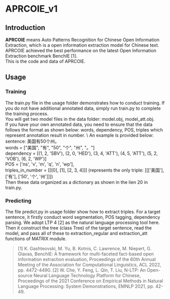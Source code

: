 # APRCOIE_v1
## Introduction
**APRCOIE** means Auto Patterns Recognition for Chinese Open Information Extraction, which is a open information extraction model for Chinese text.\
APRCOIE achieved the best performance on the latest Open Information Extraction benchmark BenchIE [1]. \
This is the code and data of APRCOIE.
## Usage
### Training
The train.py file in the usage folder demonstrates how to conduct training. If you do not have additional annotated data, simply run train.py to complete the training process.\
You will get two model files in the data folder: model.obj, model_att.obj. \
If you have your own annotated data, you need to ensure that the data follows the format as shown below: words, dependency, POS, triples which represent annotation result in number. \ 
An example is provided below: sentence: 美国有50个州。\
words = ["美国", "有", "50", "个", "州", "。"] \
dependency = [(1, 2, 'SBV'), (2, 0, 'HED'), (3, 4, 'ATT'), (4, 5, 'ATT'), (5, 2, 'VOB'), (6, 2, 'WP')] \
POS = ['ns', 'v', 'm', 'q', 'n', 'wp'], \
triples_in_number = [[[0], [1], [2, 3, 4]]] (represents the only triple: [[['美国'], ['有'], ['50', '个', '州']]]) \
Then these data organized as a dictionary as shown in the lien 20 in train.py.
### Predicting
The file predict.py in usage folder show how to extract triples. For a target sentence, it firstly conduct word segmentation, POS tagging, dependency parsing. We adopt LTP 4 [2] as the natural language processing tool here. Then it construct the tree (class Tree) of the target sentence, read the model, and pass all of these to extraction_regular and extraction_att functions of MATRIX module. 
> [1] K. Gashteovski, M. Yu, B. Kotnis, C. Lawrence, M. Niepert, G. Glavas, BenchIE: A framework for multi-faceted fact-based open information extraction evaluation, Proceedings of the 60th Annual Meeting of the Association for Computational Linguistics, ACL 2022, pp. 4472-4490.
> [2] W. Che, Y. Feng, L. Qin, T. Liu, N-LTP: An Open-source Neural Language Technology Platform for Chinese, Proceedings of the 2021 Conference on Empirical Methods in Natural Language Processing: System Demonstrations, EMNLP 2021, pp. 42-49.



